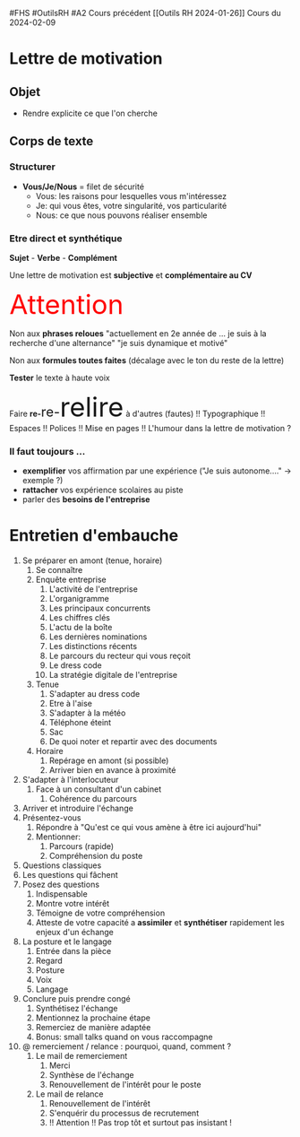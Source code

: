 #FHS #OutilsRH #A2 
Cours précédent [[Outils RH  2024-01-26]]
Cours du 2024-02-09

# Lettre de motivation

## Objet
- Rendre explicite ce que l'on cherche

## Corps de texte
### Structurer
- **Vous/Je/Nous** = filet de sécurité
	- Vous: les raisons pour lesquelles vous m'intéressez
	- Je: qui vous êtes, votre singularité, vos particularité
	- Nous: ce que nous pouvons réaliser ensemble

### Etre direct et synthétique
**Sujet** - **Verbe** - **Complément**

Une lettre de motivation est **subjective** et **complémentaire au CV**

<font size="10"><span style="color: red">Attention</span></font>

Non aux **phrases reloues**
"actuellement en 2e année de ... je suis à la recherche d'une alternance"
"je suis dynamique et motivé"

Non aux **formules toutes faites** (décalage avec le ton du reste de la lettre)

**Tester** le texte à haute voix

Faire **re-**<font size="5">re-</font><font size="10">relire</font> à d'autres (fautes)
!! Typographique !! Espaces !! Polices !! Mise en pages !!
L'humour dans la lettre de motivation ?

### Il faut toujours ...
- **exemplifier** vos affirmation par une expérience ("Je suis autonome...." -> exemple ?)
- **rattacher** vos expérience scolaires au piste
- parler des **besoins de l'entreprise**

# Entretien d'embauche
1. Se préparer en amont (tenue, horaire)
	1. Se connaître
	2. Enquête entreprise
		1. L'activité de l'entreprise
		2. L'organigramme
		3. Les principaux concurrents
		4. Les chiffres clés
		5. L'actu de la boîte
		6. Les dernières nominations
		7. Les distinctions récents
		8. Le parcours du recteur qui vous reçoit
		9. Le dress code
		10. La stratégie digitale de l'entreprise
	3. Tenue
		1. S'adapter au dress code
		2. Etre à l'aise
		3. S'adapter à la météo
		4. Téléphone éteint
		5. Sac
		6. De quoi noter et repartir avec des documents
	4. Horaire
		1. Repérage en amont (si possible)
		2. Arriver bien en avance à proximité
2. S'adapter à l'interlocuteur
	1. Face à un consultant d'un cabinet
		1. Cohérence du parcours
3. Arriver et introduire l'échange
4. Présentez-vous
	1. Répondre à "Qu'est ce qui vous amène à être ici aujourd'hui"
	2. Mentionner:
		1. Parcours (rapide)
		2. Compréhension du poste
5. Questions classiques
6. Les questions qui fâchent
7. Posez des questions
	1. Indispensable
	2. Montre votre intérêt
	3. Témoigne de votre compréhension
	4. Atteste de votre capacité a **assimiler** et **synthétiser** rapidement les enjeux d'un échange
8. La posture et le langage
	1. Entrée dans la pièce
	2. Regard
	3. Posture
	4. Voix
	5. Langage
9. Conclure puis prendre congé
	1. Synthétisez l'échange
	2. Mentionnez la prochaine étape
	3. Remerciez de manière adaptée
	4. Bonus: small talks quand on vous raccompagne
10. @ remerciement / relance : pourquoi, quand, comment ?
	1. Le mail de remerciement
		1. Merci
		2. Synthèse de l'échange
		3. Renouvellement de l'intérêt pour le poste
	2. Le mail de relance
		1. Renouvellement de l'intérêt
		2. S'enquérir du processus de recrutement
		3. !! Attention !! Pas trop tôt et surtout pas insistant !
